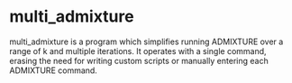 # multi_admixture
multi_admixture is a program which simplifies running ADMIXTURE over a range of k and multiple iterations. It operates with a single command, erasing the need for writing custom scripts or manually entering each ADMIXTURE command.
